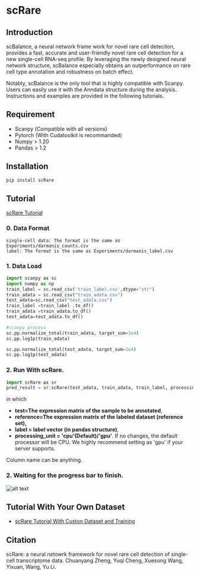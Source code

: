 # scRare

## Introduction

scBalance, a neural network frame work for novel rare cell deteciton, provides a fast, accurate and user-friendly novel rare cell detection for a new single-cell RNA-seq profile. By leveraging the newly designed neural network structure, scBalance especially obtains an outperformance on rare cell type annotation and robustness on batch effect. 

Notably, scBalance is the only tool that is highly compatible with Scanpy. Users can easily use it with the Anndata structure during the analysis. Instructions and examples are provided in the following tutorials.

## Requirement

- Scanpy (Compatible with all versions)
- Pytorch (With Cudatoolkit is recommanded)
- Numpy > 1.20
- Pandas > 1.2



## Installation

```Python
pip install scRare
```

## Tutorial


[scRare Tutorial](Experiments/scRare_Tutorial.ipynb)



### 0. Data Format

```
single-cell data: The format is the same as Experiments/darmanis_counts.csv
label: The format is the same as Experiments/darmanis_label.csv
```


### 1. Data Load

```Python
import scanpy as sc
import numpy as np
train_label = sc.read_csv('train_label.csv',dtype="str")
train_adata = sc.read_csv("train_adata.csv")
test_adata=sc.read_csv("test_adata.csv")
train_label =train_label .to_df()
train_adata =train_adata.to_df()
test_adata=test_adata.to_df()

#scanpy process
sc.pp.normalize_total(train_adata, target_sum=1e4)
sc.pp.log1p(train_adata)

sc.pp.normalize_total(test_adata, target_sum=1e4)
sc.pp.log1p(test_adata)
```



### 2. Run With scRare. 

```Python
import scRare as sr
pred_result = sr.scRare(test_adata, train_adata, train_label, processing_unit)
```

in which 

- **test=The expression matrix of the sample to be annotated**,
- **reference=The expression matrix of the labeled dataset (reference set),** 
- **label = label vector (in pandas structure)**,
- **processing_unit = 'cpu'(Default)/'gpu'**. If no changes, the default processor will be CPU. We highly recommend setting as 'gpu' if your server supports.

Column name can be anything.

### 2. Waiting for the progress bar to finish.

![alt text](annotation_finish.png)

## Tutorial With Your Own Dataset

- [scRare Tutorial With Custon Dataset and Training](Experiments/scRare_Tutorial_OwnDataset.ipynb)

## Citation
scRare: a neural netowrk framework for novel rare cell detection of single-cell transcriptome data. Chuanyang Zheng, Yuqi Cheng, Xuesong Wang, Yixuan, Wang, Yu Li.
